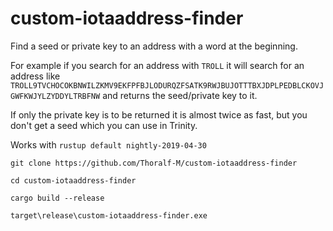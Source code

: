 # custom-iotaaddress-finder

Find a seed or private key to an address with a word at the beginning.

For example if you search for an address with `TROLL` it will search for an address like `TROLL9TVCHOCOKBNWILZKMV9EKFPFBJLODURQZFSATK9RWJBUJOTTTBXJDPLPEDBLCKOVJGWFKWJYLZYDDYLTRBFNW` and returns the seed/private key to it.

If only the private key is to be returned it is almost twice as fast, but you don't get a seed which you can use in Trinity.



Works with `rustup default nightly-2019-04-30`

`git clone https://github.com/Thoralf-M/custom-iotaaddress-finder`

`cd custom-iotaaddress-finder`

`cargo build --release`

`target\release\custom-iotaaddress-finder.exe`

